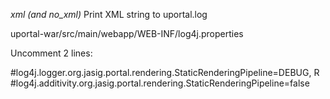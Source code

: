 *xml (and no_xml)*
Print XML string to uportal.log

uportal-war/src/main/webapp/WEB-INF/log4j.properties

Uncomment 2 lines:

#log4j.logger.org.jasig.portal.rendering.StaticRenderingPipeline=DEBUG, R
#log4j.additivity.org.jasig.portal.rendering.StaticRenderingPipeline=false